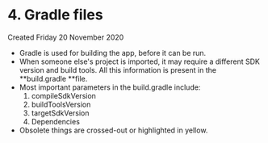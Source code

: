 # 4. Gradle files
Created Friday 20 November 2020


* Gradle is used for building the app, before it can be run.
* When someone else's project is imported, it may require a different SDK version and build tools. All this information is present in the **build.gradle **file.
* Most important parameters in the build.gradle include:
	1. compileSdkVersion
	2. buildToolsVersion
	3. targetSdkVersion
	4. Dependencies
* Obsolete things are crossed-out or highlighted in yellow.



